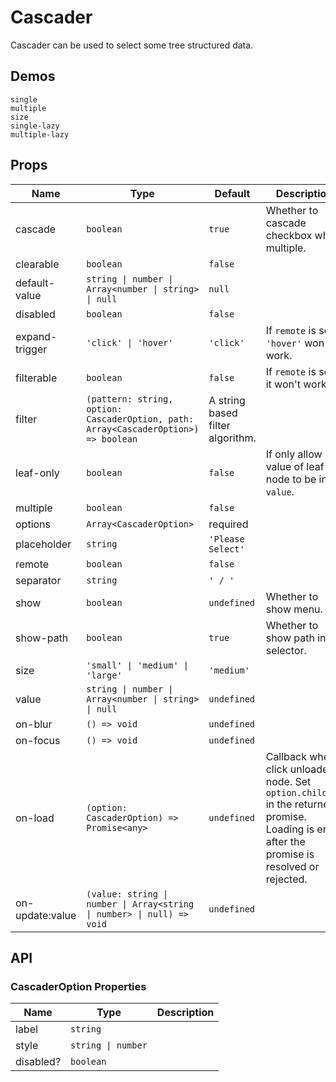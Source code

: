 # Cascader

Cascader can be used to select some tree structured data.

## Demos

```demo
single
multiple
size
single-lazy
multiple-lazy
```

## Props

| Name | Type | Default | Description |
| --- | --- | --- | --- |
| cascade | `boolean` | `true` | Whether to cascade checkbox when multiple. |
| clearable | `boolean` | `false` |  |
| default-value | `string \| number \| Array<number \| string> \| null` | `null` |  |
| disabled | `boolean` | `false` |  |
| expand-trigger | `'click' \| 'hover'` | `'click'` | If `remote` is set, `'hover'` won't work. |
| filterable | `boolean` | `false` | If `remote` is set, it won't work. |
| filter | `(pattern: string, option: CascaderOption, path: Array<CascaderOption>) => boolean` | A string based filter algorithm. |  |
| leaf-only | `boolean` | `false` | If only allow value of leaf node to be in `value`. |
| multiple | `boolean` | `false` |  |
| options | `Array<CascaderOption>` | required |  |
| placeholder | `string` | `'Please Select'` |  |
| remote | `boolean` | `false` |  |
| separator | `string` | `' / '` |  |
| show | `boolean` | `undefined` | Whether to show menu. |
| show-path | `boolean` | `true` | Whether to show path in selector. |
| size | `'small' \| 'medium' \| 'large'` | `'medium'` |  |
| value | `string \| number \| Array<number \| string> \| null` | `undefined` |  |
| on-blur | `() => void` | `undefined` |  |
| on-focus | `() => void` | `undefined` |
| on-load | `(option: CascaderOption) => Promise<any>` | `undefined` | Callback when click unloaded node. Set `option.children` in the returned promise. Loading is end after the promise is resolved or rejected. |
| on-update:value | `(value: string \| number \| Array<string \| number> \| null) => void` | `undefined` |  |

## API

### CascaderOption Properties

| Name      | Type               | Description |
| --------- | ------------------ | ----------- |
| label     | `string`           |             |
| style     | `string \| number` |
| disabled? | `boolean`          |             |
